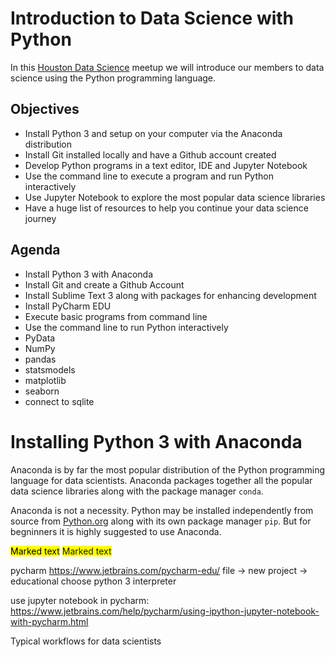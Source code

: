 # Introduction to Data Science with Python
In this [Houston Data Science][1] meetup we will introduce our members to data science using the Python programming language.

## Objectives

* Install Python 3 and setup on your computer via the Anaconda distribution
* Install Git installed locally and have a Github account created
* Develop Python programs in a text editor, IDE and Jupyter Notebook
* Use the command line to execute a program and run Python interactively
* Use Jupyter Notebook to explore the most popular data science libraries
* Have a huge list of resources to help you continue your data science journey


## Agenda
* Install Python 3 with Anaconda
* Install Git and create a Github Account
* Install Sublime Text 3 along with packages for enhancing development
* Install PyCharm EDU
* Execute basic programs from command line
* Use the command line to run Python interactively
* PyData
* NumPy
* pandas
* statsmodels
* matplotlib
* seaborn
* connect to sqlite

# Installing Python 3 with Anaconda 
Anaconda is by far the most popular distribution of the Python programming language for data scientists. Anaconda packages together all the popular data science libraries along with the package manager `conda`. 

Anaconda is not a necessity. Python may be installed independently from source from [Python.org][2] along with its own package manager `pip`. But for begninners it is highly suggested to use Anaconda.

<mark>Marked text</mark>
<span style="background-color: #FFFF00">Marked text</span>


pycharm
https://www.jetbrains.com/pycharm-edu/
file -> new project -> educational
choose python 3 interpreter

use jupyter notebook in pycharm: https://www.jetbrains.com/help/pycharm/using-ipython-jupyter-notebook-with-pycharm.html


Typical workflows for data scientists

[1]: (https://www.meetup.com/Houston-Data-Science/) 
[2]: (https://www.python.org/downloads/)

